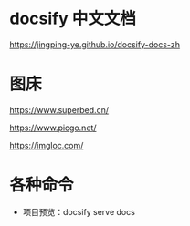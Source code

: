 # docsify 中文文档
https://jingping-ye.github.io/docsify-docs-zh

# 图床

https://www.superbed.cn/

https://www.picgo.net/


https://imgloc.com/

# 各种命令

- 项目预览：docsify serve docs
